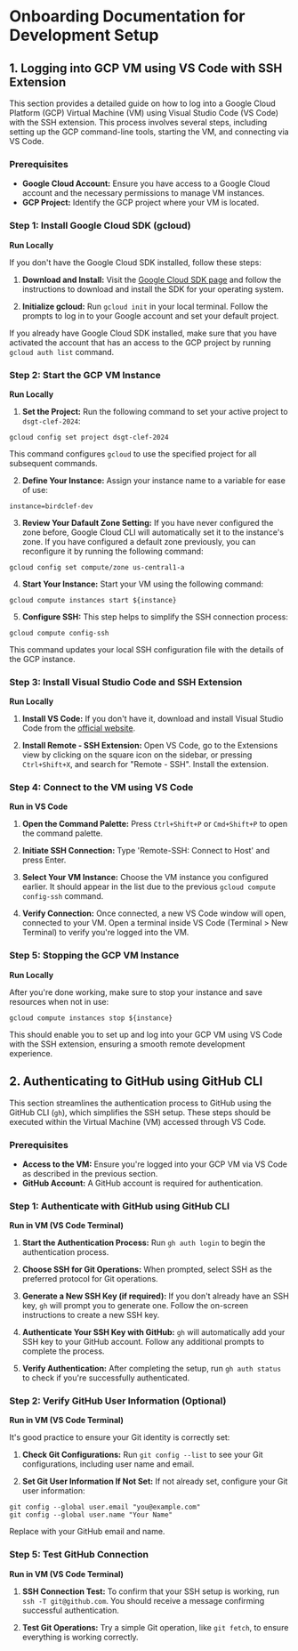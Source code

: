# Onboarding Documentation for Development Setup

## 1. Logging into GCP VM using VS Code with SSH Extension

This section provides a detailed guide on how to log into a Google Cloud Platform (GCP) Virtual Machine (VM) using Visual Studio Code (VS Code) with the SSH extension. This process involves several steps, including setting up the GCP command-line tools, starting the VM, and connecting via VS Code.

### Prerequisites

- **Google Cloud Account:** Ensure you have access to a Google Cloud account and the necessary permissions to manage VM instances.
- **GCP Project:** Identify the GCP project where your VM is located.

### Step 1: Install Google Cloud SDK (gcloud)

**Run Locally**

If you don't have the Google Cloud SDK installed, follow these steps:

1. **Download and Install:** Visit the [Google Cloud SDK page](https://cloud.google.com/sdk/docs/install-sdk) and follow the instructions to download and install the SDK for your operating system.

2. **Initialize gcloud:** Run `gcloud init` in your local terminal. Follow the prompts to log in to your Google account and set your default project.

If you already have Google Cloud SDK installed, make sure that you have activated the account that has an access to the GCP project by running `gcloud auth list` command.


### Step 2: Start the GCP VM Instance

**Run Locally**

1. **Set the Project:** Run the following command to set your active project to `dsgt-clef-2024`:
```
gcloud config set project dsgt-clef-2024
```

This command configures `gcloud` to use the specified project for all subsequent commands.

2. **Define Your Instance:** Assign your instance name to a variable for ease of use:
```
instance=birdclef-dev
```

3. **Review Your Dafault Zone Setting:** If you have never configured the zone before, Google Cloud CLI will automatically set it to the instance's zone. If you have configured a default zone previously, you can reconfigure it by running the following command: 
```
gcloud config set compute/zone us-central1-a
```

4. **Start Your Instance:** Start your VM using the following command:
```
gcloud compute instances start ${instance}
```

5. **Configure SSH:** This step helps to simplify the SSH connection process:
```
gcloud compute config-ssh
```

This command updates your local SSH configuration file with the details of the GCP instance.


### Step 3: Install Visual Studio Code and SSH Extension

**Run Locally**

1. **Install VS Code:** If you don't have it, download and install Visual Studio Code from the [official website](https://code.visualstudio.com/download).

2. **Install Remote - SSH Extension:** Open VS Code, go to the Extensions view by clicking on the square icon on the sidebar, or pressing `Ctrl+Shift+X`, and search for "Remote - SSH". Install the extension.

### Step 4: Connect to the VM using VS Code

**Run in VS Code**

1. **Open the Command Palette:** Press `Ctrl+Shift+P` or `Cmd+Shift+P` to open the command palette.

2. **Initiate SSH Connection:** Type 'Remote-SSH: Connect to Host' and press Enter.

3. **Select Your VM Instance:** Choose the VM instance you configured earlier. It should appear in the list due to the previous `gcloud compute config-ssh` command.

4. **Verify Connection:** Once connected, a new VS Code window will open, connected to your VM. Open a terminal inside VS Code (Terminal > New Terminal) to verify you're logged into the VM.

### Step 5: Stopping the GCP VM Instance

**Run Locally**

After you're done working, make sure to stop your instance and save resources when not in use:
```
gcloud compute instances stop ${instance}
```

This should enable you to set up and log into your GCP VM using VS Code with the SSH extension, ensuring a smooth remote development experience.

## 2. Authenticating to GitHub using GitHub CLI

This section streamlines the authentication process to GitHub using the GitHub CLI (`gh`), which simplifies the SSH setup. These steps should be executed within the Virtual Machine (VM) accessed through VS Code.

### Prerequisites

- **Access to the VM:** Ensure you're logged into your GCP VM via VS Code as described in the previous section.
- **GitHub Account:** A GitHub account is required for authentication.

### Step 1: Authenticate with GitHub using GitHub CLI

**Run in VM (VS Code Terminal)**

1. **Start the Authentication Process:** Run `gh auth login` to begin the authentication process.

2. **Choose SSH for Git Operations:** When prompted, select SSH as the preferred protocol for Git operations.

3. **Generate a New SSH Key (if required):** If you don't already have an SSH key, `gh` will prompt you to generate one. Follow the on-screen instructions to create a new SSH key.

4. **Authenticate Your SSH Key with GitHub:** `gh` will automatically add your SSH key to your GitHub account. Follow any additional prompts to complete the process.

5. **Verify Authentication:** After completing the setup, run `gh auth status` to check if you're successfully authenticated.

### Step 2: Verify GitHub User Information (Optional)

**Run in VM (VS Code Terminal)**

It's good practice to ensure your Git identity is correctly set:

1. **Check Git Configurations:** Run `git config --list` to see your Git configurations, including user name and email.

2. **Set Git User Information If Not Set:** If not already set, configure your Git user information:

```
git config --global user.email "you@example.com"
git config --global user.name "Your Name"
```
Replace with your GitHub email and name.

### Step 5: Test GitHub Connection

**Run in VM (VS Code Terminal)**

1. **SSH Connection Test:** To confirm that your SSH setup is working, run `ssh -T git@github.com`. You should receive a message confirming successful authentication.

2. **Test Git Operations:** Try a simple Git operation, like `git fetch`, to ensure everything is working correctly.



<!--
## 2. Authenticating into GitHub Using a New SSH Key

This section focuses on setting up SSH-based authentication for GitHub. It includes steps to generate a new SSH key, add it to your GitHub account, and verify if this setup is already correctly done. These steps are to be executed within the Virtual Machine (VM) accessed through VS Code.

### Prerequisites

- **Access to the VM:** Ensure you've successfully logged into your GCP VM using VS Code as outlined in the previous section.
- **GitHub Account:** You should have a GitHub account where you can add the SSH key.

### Step 1: Check Existing SSH Keys in the VM

**Run in VM (VS Code Terminal)**

Before generating a new SSH key, check if you already have an existing SSH key in the VM:

1. **List SSH Keys:** Run `ls -al ~/.ssh` to list all files in your `.ssh` directory. Look for files named `id_rsa.pub` or `id_ed25519.pub`. These are public SSH keys.
2. **Skip Key Generation If Exists:** If such a file exists and you prefer to use it, skip to Step 3. Otherwise, proceed to generate a new key.

### Step 2: Generate a New SSH Key

**Run in VM (VS Code Terminal)**

If you don't have an existing SSH key or wish to create a new one:

1. **Generate SSH Key:** Run `ssh-keygen -t rsa -b 4096 -C "your_email@example.com"`, replacing `your_email@example.com` with your GitHub email. Press Enter to accept the default file location.
2. **Set a Secure Passphrase:** When prompted, enter a secure passphrase for the key.

### Step 3: Add the SSH Key to Your GitHub Account

**Run in VM (VS Code Terminal)**

1. **Copy the SSH Key:** Run `cat ~/.ssh/id_rsa.pub` (or `id_ed25519.pub` if you used `Ed25519`) to display your public key. Copy this key to your clipboard.
2. **Add Key to GitHub:** Go to your GitHub account settings, navigate to "SSH and GPG keys", and click on "New SSH key". Paste your key here and save it.

### Step 4: Verify SSH Connection to GitHub

**Run in VM (VS Code Terminal)**

To ensure your SSH setup is correct:

1. **Test SSH Connection:** Run `ssh -T git@github.com`. You should receive a message confirming your authentication.
2. **Accept GitHub's Host Key:** If prompted to verify the authenticity of the GitHub host, type yes to continue.

### Step 5: Configure GitHub User Information

**Run in VM (VS Code Terminal)**

It's important to set your Git identity in the VM:

1. **Configure Git Email:** Run `git config --global user.email "you@example.com"`, replacing with your GitHub email.
2. **Configure Git Name:** Run `git config --global user.name "Your Name"`, replacing with your GitHub username.

### Step 6: Check Existing GitHub Authentication Status

**Run in VM (VS Code Terminal)**

1. **Check Current GitHub Authentication:** Run `gh auth status` to check if you're already authenticated with GitHub CLI.
2. **If Not Authenticated:** If you're not authenticated or wish to re-authenticate, run `gh auth login` and follow the prompts. Choose SSH for authentication.
3. **Follow On-Screen Instructions:** For SSH, you'll be guided to enter your SSH key passphrase. For HTTPS, you'll need to enter your GitHub credentials.

### Step 7: Verify Configuration

**Run in VM (VS Code Terminal)**

1. **Check Git Configurations:** Run `git config --list` to see all the Git configurations, including user name and email. Ensure they're correctly set.
2. **Try a Test Command:** Run a Git command like `git fetch` to verify that your setup works correctly with your GitHub repository.



<!--
## Logging into a GCP VM

I recommend using VSCode with the SSH extension, which will allow you to develop seamlessly with all the amenities you might expect locally.
It also has nice port forwarding functionality -- this is super handy on Windows.

```bash
# alternatively, set --project dsgt-clef-2024 on each gcloud command
gcloud config set project dsgt-clef-2024

instance=birdclef-dev

# start your instance
gcloud compute instances start ${instance}

# configure ssh in your ~/.ssh/config to use a simple host name
gcloud compute config-ssh 

# stop your instance when you're done
gcloud compute instances stop ${instance}
```

## Configuring your git repository

Auth into github using a new SSH key.
**Use a secure password on the SSH key!**
Everyone on the project will be able to SSH into your machine, so you want to ensure that your private key associated with your github cannot be used to push arbitrary code.
Clone the project, and get started.
Configure git with your identity:

```bash
git config --global user.email "you@example.com"
git config --global user.name "Your Name"
```

You may also want to use `vim` as your default git editor.
The default is `nano`.

```bash
git config --global core.editor "vim"
```

Authenticate with GitHub using the `gh` tool.

```bash
gh auth login
```

I suggest authenticating via SSH with a private key using a secure password/passphrase.
If you choose https authentication, the authentication key is stored locally in plain-text.
Other users who can log into the VM will be able to see the file.
If you decided to go this route, make sure to run `gh auth logout`. 

Clone your repository and start working!
-->
